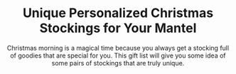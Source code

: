 ---
layout: post
title: Unique Personalized Christmas Stockings for Your Mantel
subtitle: Christmas morning is a magical time because you always get a stocking full of goodies that are special for you. This gift list will give you some idea of some pairs of stockings that are truly unique.
header-img: "img/post/2023/09/copied/medium_z3849247273059_cb9b5a8384e4527e06d50fcff54a8037_2c12929b20.jpg"
header-style: text
permalink: "/personalized-christmas-stockings/"
catalog: true
tags:
  - Recipients 
  - Men
---     